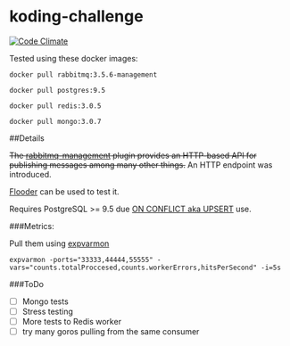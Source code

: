 # koding-challenge

[![Code Climate](https://codeclimate.com/github/ezeql/koding-challange/badges/gpa.svg)](https://codeclimate.com/github/ezeql/koding-challange)

Tested using these docker images:

``` docker pull rabbitmq:3.5.6-management ```

```docker pull postgres:9.5```

```docker pull redis:3.0.5```

```docker pull mongo:3.0.7```

##Details

~~The [rabbitmq-management](https://www.rabbitmq.com/management.html) plugin provides an HTTP-based API for publishing messages among many other things.~~
An HTTP endpoint was introduced. 

[Flooder](https://github.com/ezeql/koding-challange/blob/master/cmd/flooder/main.go) can be used to test it.


Requires PostgreSQL >= 9.5 due [ON CONFLICT aka UPSERT](www.postgresql.org/docs/9.5/static/sql-insert.html#SQL-ON-CONFLICT) use.

###Metrics:

Pull them using [expvarmon](https://github.com/divan/expvarmon)

```
expvarmon -ports="33333,44444,55555" -vars="counts.totalProccesed,counts.workerErrors,hitsPerSecond" -i=5s
```
###ToDo

- [ ] Mongo tests
- [ ] Stress testing
- [ ] More tests to Redis worker
- [ ] try many goros pulling from the same consumer
